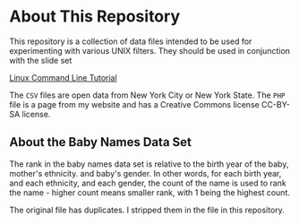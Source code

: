 # About This Repository

This repository is a collection of data files intended to be used
for experimenting with various UNIX filters. They should be used 
in conjunction with the slide set

[Linux Command Line Tutorial](https://github.com/stewartweiss/ossd_slides/blob/master/linux_command_tutorial_01.html)

The `CSV` files are open data from New York City or New York State. The `PHP`
file is a page from my website and has a Creative Commons license CC-BY-SA license.

## About the Baby Names Data Set

The rank in the baby names data set is relative to the birth year of the baby,
mother's  ethnicity. and baby's gender.
In other words, for each birth year, and each ethnicity, and each gender, the 
count of the name is used to rank the name - higher count means smaller rank,
with 1 being the highest count.
 
The original file has duplicates. I stripped them in the file in this repository.

